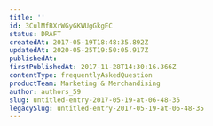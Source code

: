 ```yaml
---
title: ''
id: 3CulMfBXrWGyGKWUgGkgEC
status: DRAFT
createdAt: 2017-05-19T18:48:35.892Z
updatedAt: 2020-05-25T19:50:05.917Z
publishedAt: 
firstPublishedAt: 2017-11-28T14:30:16.366Z
contentType: frequentlyAskedQuestion
productTeam: Marketing & Merchandising
author: authors_59
slug: untitled-entry-2017-05-19-at-06-48-35
legacySlug: untitled-entry-2017-05-19-at-06-48-35
---
```



